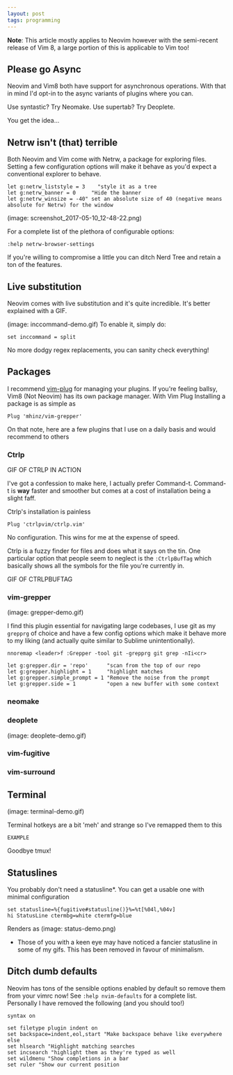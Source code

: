 ```yaml
---
layout: post
tags: programming
---
```


**Note**: This article mostly applies to Neovim however with the semi-recent release of Vim 8, a large portion of this is applicable to Vim too!


## Please go Async

Neovim and Vim8 both have support for asynchronous operations.
With that in mind I'd opt-in to the async variants of plugins where you can.

Use syntastic? Try Neomake.
Use supertab? Try Deoplete.

You get the idea...

## Netrw isn't (that) terrible
Both Neovim and Vim come with Netrw, a package for exploring files.
Setting a few configuration options will make it behave as you'd expect a conventional explorer to behave.

```
let g:netrw_liststyle = 3    "style it as a tree
let g:netrw_banner = 0     "Hide the banner
let g:netrw_winsize = -40" set an absolute size of 40 (negative means absolute for Netrw) for the window
```
(image: screenshot_2017-05-10_12-48-22.png)

For a complete list  of the plethora of configurable options:
```
:help netrw-browser-settings
```

If you're willing to compromise a little you can ditch Nerd Tree and retain a ton of the features.

## Live substitution

Neovim comes with live substitution and it's quite incredible. It's better explained with a GIF.

(image: inccommand-demo.gif)
To enable it, simply do:
```
set inccommand = split
```

No more dodgy regex replacements, you can sanity check everything!


## Packages

I recommend [vim-plug](https://github.com/junegunn/vim-plug) for managing your plugins.
If you're feeling ballsy, Vim8 (Not Neovim) has its own package manager.
With Vim Plug Installing a package is as simple as
```
Plug 'mhinz/vim-grepper'
```

On that note, here are a few plugins that I use on a daily basis and would recommend to others

### Ctrlp
GIF OF CTRLP IN ACTION

I've got a confession to make here, I actually prefer Command-t. Command-t is **way** faster and smoother but comes at a cost of installation being a slight faff. 

Ctrlp's installation is painless  
```
Plug 'ctrlpvim/ctrlp.vim'
```
No configuration. This wins for me at the expense of speed.

Ctrlp is a fuzzy finder for files and does what it says on the tin. One particular option that people seem to neglect is the `:CtrlpBufTag` which basically shows all the symbols for the file you're currently in.

GIF OF CTRLPBUFTAG

### vim-grepper
(image: grepper-demo.gif)

I find this plugin essential for navigating large codebases, I use git as my `grepprg` of choice and have a few config options which make it behave more to my liking (and actually quite similar to Sublime unintentionally).

```
nnoremap <leader>f :Grepper -tool git -grepprg git grep -nIi<cr>

let g:grepper.dir = 'repo'      "scan from the top of our repo
let g:grepper.highlight = 1     "highlight matches
let g:grepper.simple_prompt = 1 "Remove the noise from the prompt
let g:grepper.side = 1          "open a new buffer with some context
```

### neomake

### deoplete
(image: deoplete-demo.gif)

### vim-fugitive

### vim-surround



## Terminal
(image: terminal-demo.gif)

Terminal hotkeys are a bit 'meh' and strange so I've remapped them to this

```
EXAMPLE
```

Goodbye tmux!

## Statuslines

You probably don't need a statusline*. You can get a usable one with minimal configuration

 ```
set statusline=%{fugitive#statusline()}%=%t[%04l,%04v]
hi StatusLine ctermbg=white ctermfg=blue
```
Renders as
(image: status-demo.png)

* Those of you with a keen eye may have noticed a fancier statusline in some of my gifs. This has been removed in favour of minimalism.

## Ditch dumb defaults

Neovim has tons of the sensible options enabled by default so remove them from your vimrc now!
See `:help nvim-defaults` for a complete list. Personally I have removed the following (and you should too!)

```
syntax on

set filetype plugin indent on
set backspace=indent,eol,start "Make backspace behave like everywhere else
set hlsearch "Highlight matching searches		
set incsearch "highlight them as they're typed as well		
set wildmenu "Show completions in a bar				
set ruler "Show our current position		
```
